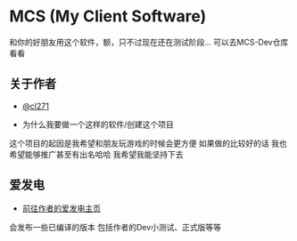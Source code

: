 
# MCS (My Client Software)

和你的好朋友用这个软件，额，只不过现在还在测试阶段… 可以去MCS-Dev仓库看看


## 关于作者

- [@cl271](https://github.com/cl271-0)

- 为什么我要做一个这样的软件/创建这个项目

这个项目的起因是我希望和朋友玩游戏的时候会更方便 如果做的比较好的话 我也希望能够推广甚至有出名哈哈 我希望我能坚持下去
## 爱发电

- [前往作者的爱发电主页](https://afdian.com/a/cl271)

会发布一些已编译的版本 包括作者的Dev小测试、正式版等等
